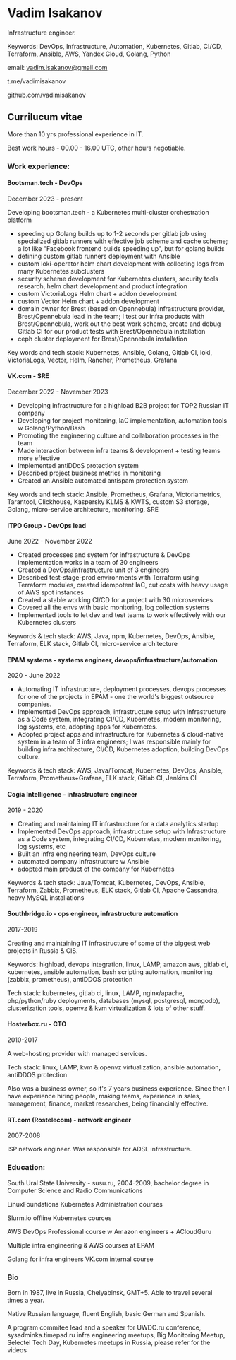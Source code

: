 # Vadim Isakanov
Infrastructure engineer.

Keywords: DevOps, Infrastructure, Automation, Kubernetes, Gitlab, CI/CD, Terraform, Ansible, AWS, Yandex Cloud, Golang, Python

email: vadim.isakanov@gmail.com

t.me/vadimisakanov

github.com/vadimisakanov

## Currilucum vitae

More than 10 yrs professional experience in IT.

Best work hours - 00.00 - 16.00 UTC, other hours negotiable.

### Work experience:

#### Bootsman.tech - DevOps

December 2023 - present

Developing bootsman.tech - a Kubernetes multi-cluster orchestration platform

- speeding up Golang builds up to 1-2 seconds per gitlab job using specialized gitlab runners with effective job scheme and cache scheme; a lot like "Facebook frontend builds speeding up", but for golang builds
- defining custom gitlab runners deployment with Ansible
- custom loki-operator helm chart development with collecting logs from many Kubernetes subclusters
- security scheme development for Kubernetes clusters, security tools research, helm chart development and product integration
- custom VictoriaLogs Helm chart + addon development
- custom Vector Helm chart + addon development
- domain owner for Brest (based on Opennebula) infrastructure provider, Brest/Opennebula lead in the team; I test our infra products with Brest/Opennebula, work out the best work scheme, create and debug Gitlab CI for our product tests with Brest/Opennebula installation
- ceph cluster deployment for Brest/Opennebula installation

Key words and tech stack: Kubernetes, Ansible, Golang, Gitlab CI, loki, VictoriaLogs, Vector, Helm, Rancher, Prometheus, Grafana

#### VK.com - SRE

December 2022 - November 2023

- Developing infrastructure for a highload B2B project for TOP2 Russian IT company
- Developing for project monitoring, IaC implementation, automation tools w Golang/Python/Bash
- Promoting the engineering culture and collaboration processes in the team
- Made interaction between infra teams & development + testing teams more effective
- Implemented antiDDoS protection system
- Described project business metrics in monitoring
- Created an Ansible automated antispam protection system

Key words and tech stack: Ansible, Prometheus, Grafana, Victoriametrics, Tarantool, Clickhouse, Kaspersky KLMS & KWTS, custom S3 storage, Golang, micro-service architecture, monitoring, SRE

#### ITPO Group - DevOps lead

June 2022 - November 2022

- Created processes and system for infrastructure & DevOps implementation works in a team of 30 engineers
- Created a DevOps/infrastructure unit of 3 engineers
- Described test-stage-prod environments with Terraform using Terraform modules, created idempotent IaC, cut costs with heavy usage of AWS spot instances
- Created a stable working CI/CD for a project with 30 microservices
- Covered all the envs with basic monitoring, log collection systems
- Implemented tools to let dev and test teams to work effectively with our Kubernetes clusters

Keywords & tech stack: AWS, Java, npm, Kubernetes, DevOps, Ansible, Terraform, ELK stack, Gitlab CI, micro-service architecture

#### EPAM systems - systems engineer, devops/infrastructure/automation

2020 - June 2022

- Automating IT infrastructure, deployment processes, devops processes for one of the projects in EPAM - one the world's biggest outsource companies.
- Implemented DevOps approach, infrastructure setup with Infrastructure as a Code system, integrating CI/CD, Kubernetes, modern monitoring, log systems, etc, adopting apps for Kubernetes.
- Adopted project apps and infrastructure for Kubernetes & cloud-native system in a team of 3 infra engineers; I was responsible mainly for building infra architecture, CI/CD, Kubernetes adoption, building DevOps culture.

Keywords & tech stack: AWS, Java/Tomcat, Kubernetes, DevOps, Ansible, Terraform, Prometheus+Grafana, ELK stack, Gitlab CI, Jenkins CI

#### Cogia Intelligence - infrastructure engineer

2019 - 2020

- Creating and maintaining IT infrastructure for a data analytics startup
- Implemented DevOps approach, infrastructure setup with Infrastructure as a Code system, integrating CI/CD, Kubernetes, modern monitoring, log systems, etc
- Built an infra engineering team, DevOps culture
- automated company infrastructure w Ansible
- adopted main product of the company for Kubernetes

Keywords & tech stack: Java/Tomcat, Kubernetes, DevOps, Ansible, Terraform, Zabbix, Prometheus, ELK stack, Gitlab CI, Apache Cassandra, heavy MySQL installations

#### Southbridge.io - ops engineer, infrastructure automation

2017-2019

Creating and maintaining IT infrastructure of some of the biggest web projects in Russia & CIS.

Keywords: highload, devops integration, linux, LAMP, amazon aws, gitlab ci, kubernetes, ansible automation, bash scripting automation, monitoring (zabbix, prometheus), antiDDOS protection

Tech stack: kubernetes, gitlab ci, linux, LAMP, nginx/apache, php/python/ruby deployments, databases (mysql, postgresql, mongodb), clusterization tools, openvz & kvm virtualization & lots of other stuff.

#### Hosterbox.ru - CTO

2010-2017

A web-hosting provider with managed services.

Tech stack: linux, LAMP, kvm & openvz virtualization, ansible automation, antiDDOS protection

Also was a business owner, so it's 7 years business experience. Since then I have experience hiring people, making teams, experience in sales, management, finance, market researches, being financially effective.

#### RT.com (Rostelecom) - network engineer

2007-2008

ISP network engineer. Was responsible for ADSL infrastructure.

### Education:

South Ural State University - susu.ru, 2004-2009, bachelor degree in Computer Science and Radio Communications

LinuxFoundations Kubernetes Administration courses

Slurm.io offline Kubernetes cources

AWS DevOps Professional course w Amazon engineers + ACloudGuru

Multiple infra engineering & AWS courses at EPAM

Golang for infra engineers VK.com internal course

### Bio

Born in 1987, live in Russia, Chelyabinsk, GMT+5. Able to travel several times a year.

Native Russian language, fluent English, basic German and Spanish.

A program commitee lead and a speaker for UWDC.ru conference, sysadminka.timepad.ru infra engineering meetups, Big Monitoring Meetup, Selectel Tech Day, Kubernetes meetups in Russia, please refer for the videos
